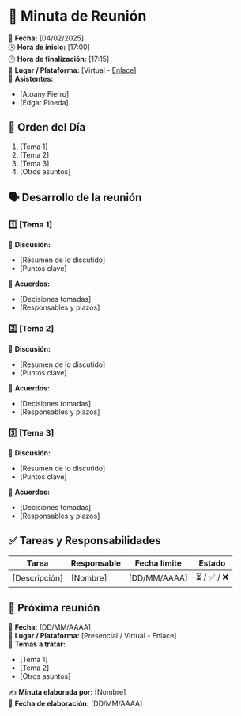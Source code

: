 # 📝 Minuta de Reunión  

📆 **Fecha:** [04/02/2025]  
🕒 **Hora de inicio:** [17:00]  
🕒 **Hora de finalización:** [17:15]  
📍 **Lugar / Plataforma:** [Virtual - [Enlace](https://itesm.zoom.us/my/atoany)]  
👥 **Asistentes:**  
- [Atoany Fierro]  
- [Edgar Pineda]   

## 📌 Orden del Día  
1. [Tema 1]  
2. [Tema 2]  
3. [Tema 3]  
4. [Otros asuntos]  

## 🗣️ Desarrollo de la reunión  
### 1️⃣ [Tema 1]  
📝 **Discusión:**  
- [Resumen de lo discutido]  
- [Puntos clave]  

📌 **Acuerdos:**  
- [Decisiones tomadas]  
- [Responsables y plazos]  

### 2️⃣ [Tema 2]  
📝 **Discusión:**  
- [Resumen de lo discutido]  
- [Puntos clave]  

📌 **Acuerdos:**  
- [Decisiones tomadas]  
- [Responsables y plazos]  

### 3️⃣ [Tema 3]  
📝 **Discusión:**  
- [Resumen de lo discutido]  
- [Puntos clave]  

📌 **Acuerdos:**  
- [Decisiones tomadas]  
- [Responsables y plazos]  

## ✅ Tareas y Responsabilidades  
| Tarea | Responsable | Fecha límite | Estado |
|-------|------------|--------------|--------|
| [Descripción] | [Nombre] | [DD/MM/AAAA] | ⏳ / ✅ / ❌ |

## 📅 Próxima reunión  
📆 **Fecha:** [DD/MM/AAAA]  
📍 **Lugar / Plataforma:** [Presencial / Virtual - Enlace]  
📌 **Temas a tratar:**  
- [Tema 1]  
- [Tema 2]  
- [Otros asuntos]  

✍️ **Minuta elaborada por:** [Nombre]  
📅 **Fecha de elaboración:** [DD/MM/AAAA]  
